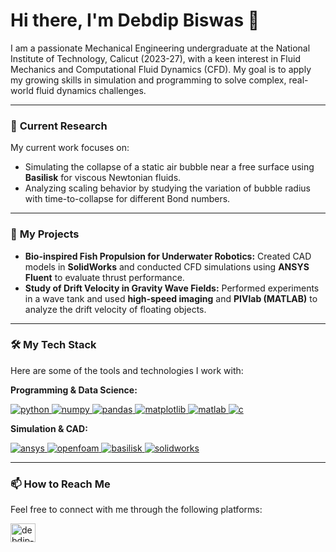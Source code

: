 # Hi there, I'm Debdip Biswas 👋

I am a passionate Mechanical Engineering undergraduate at the National Institute of Technology, Calicut (2023-27), with a keen interest in Fluid Mechanics and Computational Fluid Dynamics (CFD). My goal is to apply my growing skills in simulation and programming to solve complex, real-world fluid dynamics challenges.

---

### 🔬 **Current Research**

My current work focuses on:
* Simulating the collapse of a static air bubble near a free surface using **Basilisk** for viscous Newtonian fluids. 
* Analyzing scaling behavior by studying the variation of bubble radius with time-to-collapse for different Bond numbers. 

---

### 🚀 **My Projects**

* **Bio-inspired Fish Propulsion for Underwater Robotics:** Created CAD models in **SolidWorks** and conducted CFD simulations using **ANSYS Fluent** to evaluate thrust performance. 
* **Study of Drift Velocity in Gravity Wave Fields:** Performed experiments in a wave tank and used **high-speed imaging** and **PIVlab (MATLAB)** to analyze the drift velocity of floating objects. 

---

### 🛠️ **My Tech Stack**

Here are some of the tools and technologies I work with:

**Programming & Data Science:**
<p align="left">
    <a href="https://www.python.org" target="_blank" rel="noreferrer"> <img src="https://img.shields.io/badge/Python-3776AB?style=for-the-badge&logo=python&logoColor=white" alt="python"/> </a>
    <a href="https://numpy.org/" target="_blank" rel="noreferrer"> <img src="https://img.shields.io/badge/Numpy-013243?style=for-the-badge&logo=numpy&logoColor=white" alt="numpy"/> </a>
    <a href="https://pandas.pydata.org/" target="_blank" rel="noreferrer"> <img src="https://img.shields.io/badge/Pandas-150458?style=for-the-badge&logo=pandas&logoColor=white" alt="pandas"/> </a>
    <a href="https://matplotlib.org/" target="_blank" rel="noreferrer"> <img src="https://img.shields.io/badge/Matplotlib-313131?style=for-the-badge&logo=matplotlib&logoColor=white" alt="matplotlib"/> </a>
    <a href="https://www.mathworks.com/products/matlab.html" target="_blank" rel="noreferrer"> <img src="https://img.shields.io/badge/MATLAB-0076A8?style=for-the-badge&logo=mathworks&logoColor=white" alt="matlab"/> </a>
    <a href="https://en.cppreference.com/w/c/language" target="_blank" rel="noreferrer"> <img src="https://img.shields.io/badge/C-00599C?style=for-the-badge&logo=c&logoColor=white" alt="c"/> </a>
</p>

**Simulation & CAD:**
<p align="left">
    <a href="https://www.ansys.com/" target="_blank" rel="noreferrer"> <img src="https://img.shields.io/badge/ANSYS-ED1C24?style=for-the-badge&logo=ansys&logoColor=white" alt="ansys"/> </a>
    <a href="https://openfoam.org/" target="_blank" rel="noreferrer"> <img src="https://img.shields.io/badge/OpenFOAM-002C6A?style=for-the-badge&logo=openfoam&logoColor=white" alt="openfoam"/> </a>
    <a href="http://basilisk.fr/" target="_blank" rel="noreferrer"> <img src="https://img.shields.io/badge/Basilisk-59945B?style=for-the-badge" alt="basilisk"/> </a>
    <a href="https://www.solidworks.com/" target="_blank" rel="noreferrer"> <img src="https://img.shields.io/badge/SolidWorks-0078B5?style=for-the-badge&logo=solidworks&logoColor=white" alt="solidworks"/> </a>
</p>

---

### 📫 **How to Reach Me**

Feel free to connect with me through the following platforms:

<p align="left">
<a href="https://linkedin.com/in/debdip-biswas" target="blank"><img align="center" src="https://raw.githubusercontent.com/rahuldkjain/github-profile-readme-generator/master/src/images/icons/Social/linked-in-alt.svg" alt="debdip-biswas" height="30" width="40" /></a>
</p>
